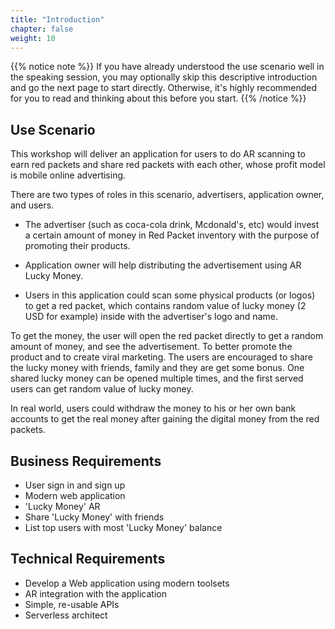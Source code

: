 ```yaml
---
title: "Introduction"
chapter: false
weight: 10
---
```


{{% notice note %}}
If you have already understood the use scenario well in the speaking session, you may optionally skip this descriptive introduction and go the next page to start directly.
Otherwise, it's highly recommended for you to read and thinking about this before you start.
{{% /notice  %}}

## Use Scenario 

This workshop will deliver an application for users to do AR scanning to earn red packets and share red packets with each other, whose profit model is mobile online advertising. 

There are two types of roles in this scenario, advertisers, application owner, and users.

* The advertiser (such as coca-cola drink, Mcdonald's, etc) would invest a certain amount of money in Red Packet inventory with the purpose of promoting their products. 

* Application owner will help distributing the advertisement using AR Lucky Money. 

* Users in this application could scan some physical products (or logos) to get a red packet, 
which contains random value of lucky money (2 USD for example) inside with the advertiser's logo and name.

To get the money, the user will open the red packet directly to get a random amount of money, and see the advertisement. To better promote the product and to create viral marketing. The users are encouraged to share the lucky money with friends, family and they are get some bonus. One shared lucky money can be opened multiple times, and the first served users can get random value of lucky money. 

In real world, users could withdraw the money to his or her own bank accounts to get the real money after gaining the digital money from the red packets. 

## Business Requirements

* User sign in and sign up
* Modern web application
* 'Lucky Money' AR
* Share 'Lucky Money' with friends
* List top users with most 'Lucky Money' balance


## Technical Requirements
* Develop a Web application using modern toolsets
* AR integration with the application
* Simple, re-usable APIs
* Serverless architect









